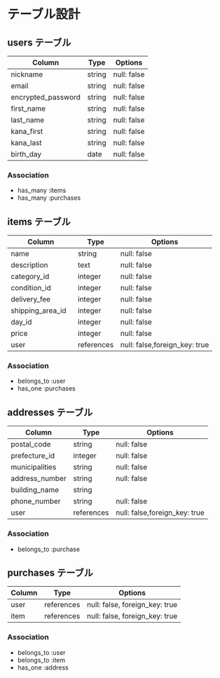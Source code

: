 # テーブル設計

## users テーブル

| Column             | Type   | Options     |
| ----------------   | ------ | ----------- |
| nickname           | string | null: false |
| email              | string | null: false |
| encrypted_password | string | null: false |
| first_name         | string | null: false |
| last_name          | string | null: false |   
| kana_first         | string | null: false |
| kana_last          | string | null: false |
| birth_day          | date   | null: false |



### Association
- has_many :items
- has_many :purchases


## items テーブル

| Column            | Type       | Options                       |
| --------------    | ---------- | ----------------------------- |
| name         　　　| string     | null: false                   |
| description  　　　| text       | null: false                   |
| category_id       | integer    | null: false                   |
| condition_id      | integer    | null: false                   |
| delivery_fee      | integer    | null: false                   |
| shipping_area_id  | integer    | null: false                   |
| day_id            | integer    | null: false                   |
| price             | integer    | null: false                   |
| user              | references | null: false,foreign_key: true |

### Association

- belongs_to :user
- has_one :purchases


## addresses テーブル

| Column           | Type       | Options                       |
| -----------------| ---------- | ----------------------------- |
| postal_code      | string     | null: false                   |
| prefecture_id    | integer    | null: false                   |
| municipalities   | string     | null: false                   |
| address_number   | string     | null: false                   |
| building_name    | string     |                               |
| phone_number     | string     | null: false                   |
| user             | references | null: false,foreign_key: true |

### Association

- belongs_to :purchase


## purchases テーブル

| Column          | Type       | Options                        |
| -------------   | ---------- | ------------------------------ |
| user            | references | null: false, foreign_key: true |
| item            | references | null: false, foreign_key: true |

### Association

- belongs_to :user
- belongs_to :item
- has_one :address
